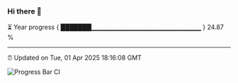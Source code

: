 ### Hi there 👋

⏳ Year progress { ███████▁▁▁▁▁▁▁▁▁▁▁▁▁▁▁▁▁▁▁▁▁▁▁ } 24.87 %

---

⏰ Updated on Tue, 01 Apr 2025 18:16:08 GMT

![Progress Bar CI](https://github.com/code-lakshay/GitHub-Actions-Demo/workflows/Progress%20Bar%20CI/badge.svg)
